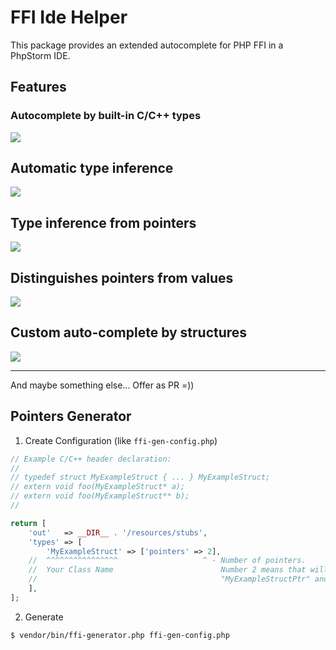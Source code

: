 # FFI Ide Helper

This package provides an extended autocomplete for PHP FFI in a PhpStorm IDE.

## Features

### Autocomplete by built-in C/C++ types

![](https://habrastorage.org/webt/4i/9g/h2/4i9gh25nnoj_l5u8dpnyt3vdvco.png)

## Automatic type inference

![](https://habrastorage.org/webt/vy/rm/g_/vyrmg_3udkrqsp4sl_xfcxdgmby.png)

## Type inference from pointers

![](https://habrastorage.org/webt/bl/bs/mr/blbsmrxybpvt-dpz2mfo6xvs3ba.png)

## Distinguishes pointers from values

![](https://habrastorage.org/webt/6n/lz/2y/6nlz2yz74jpwr5w1gtpehnsgnri.png)

## Custom auto-complete by structures

![](https://habrastorage.org/webt/7v/92/jo/7v92jojfqtbrjkqpbcv5j97bfhi.png)

-----

And maybe something else... Offer as PR =))

## Pointers Generator

1) Create Configuration (like `ffi-gen-config.php`)

```php
// Example C/C++ header declaration:
//
// typedef struct MyExampleStruct { ... } MyExampleStruct;
// extern void foo(MyExampleStruct* a);
// extern void foo(MyExampleStruct** b);
// 

return [
    'out'   => __DIR__ . '/resources/stubs',
    'types' => [
        'MyExampleStruct' => ['pointers' => 2],
    //  ^^^^^^^^^^^^^^^^                   ^ - Number of pointers.
    //  Your Class Name                        Number 2 means that will be created
    //                                         "MyExampleStructPtr" and "MyExampleStructPtrPtr" pointers
    ],
];
```

2) Generate 

```sh
$ vendor/bin/ffi-generator.php ffi-gen-config.php
```
